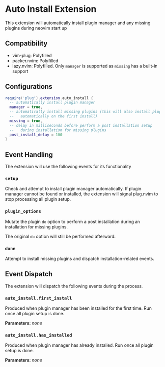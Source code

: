# Auto Install Extension

This extension will automatically install plugin manager and any missing
plugins during neovim start up

## Compatibility

- vim-plug: Polyfilled
- packer.nvim: Polyfilled
- lazy.nvim: Polyfilled. Only `manager` is supported as `missing` has a built-in support

## Configurations

```lua
require('plug').extension.auto_install {
  -- automatically install plugin manager
  manager = true,
  -- automatically install missing plugins (this will also install plugins
  --   automatically on the first install)
  missing = true,
  -- delay in milliseconds before perform a post installation setup
  --   during installation for missing plugins
  post_install_delay = 100
}
```

## Event Handling

The extension will use the following events for its functionality

### `setup`

Check and attempt to install plugin manager automatically. If plugin manager
cannot be found or installed, the extension will signal plug.nvim to stop
processing all plugin setup.

### `plugin_options`

Mutate the plugin `do` option to perform a post installation during an
installation for missing plugins.

The original `do` option will still be performed afterward.

### `done`

Attempt to install missing plugins and dispatch installation-related events.

## Event Dispatch

The extension will dispatch the following events during the process.

### `auto_install.first_install`

Produced when plugin manager has been installed for the first time. Run once all
plugin setup is done.

**Parameters:** _none_

### `auto_install.has_installed`

Produced when plugin manager has already installed. Run once all plugin setup is
done.

**Parameters:** _none_
